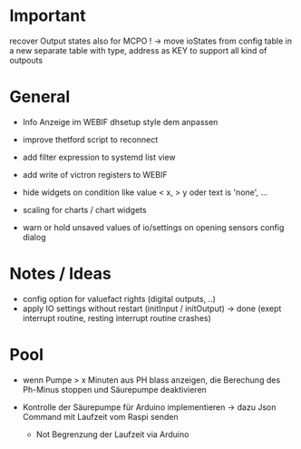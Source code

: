 
# Important

recover Output states also for MCPO !
  -> move ioStates from config table in a new separate table with type, address as KEY to
     support all kind of outpouts

# General

- Info Anzeige im WEBIF dhsetup style dem anpassen
- improve thetford script to reconnect

- add filter expression to systemd list view
- add write of victron registers to WEBIF

- hide widgets on condition like value < x, > y oder text is 'none', ...
- scaling for charts / chart widgets

- warn or hold unsaved values of io/settings on opening sensors config dialog

# Notes / Ideas

- config option for valuefact rights (digital outputs, ..)
- apply IO settings without restart (initInput / initOutput)
    -> done (exept interrupt routine, resting interrupt routine crashes)

# Pool

- wenn Pumpe > x Minuten aus PH blass anzeigen,
  die Berechung des Ph-Minus stoppen und Säurepumpe deaktivieren

- Kontrolle der Säurepumpe für Arduino implementieren
  -> dazu Json Command mit Laufzeit vom Raspi senden
  - Not Begrenzung der Laufzeit via Arduino
